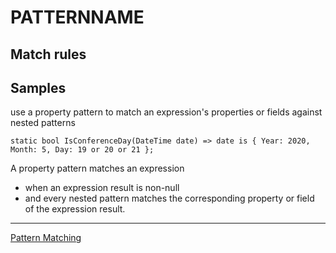 PATTERNNAME
=========================

> 

Match rules
------------

Samples
------------

use a property pattern to match an expression's properties or fields against nested patterns

` static bool IsConferenceDay(DateTime date) => date is { Year: 2020, Month: 5, Day: 19 or 20 or 21 }; `


A property pattern matches an expression
- when an expression result is non-null 
- and every nested pattern matches the corresponding property or field of the expression result.

---
[Pattern Matching](<../Pattern matching.md>)
